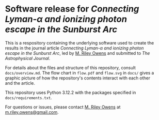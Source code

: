 # Software release for *Connecting Lyman-α and ionizing photon escape in the Sunburst Arc*

This is a respository containing the underlying software used to create the results in the journal article *Connecting Lyman-α and ionizing photon escape in the Sunburst Arc*, led by [M. Riley Owens](https://mrileyowens.github.io) and submitted to *The Astrophysical Journal*.

For details about the files and structure of this repository, consult `docs/overview.md`. The flow chart in `flow.pdf` and `flow.svg` in `docs/` gives a graphic picture of how the repository's contents interact with each other and the article.

This repository uses Python 3.12.2 with the packages specified in `docs/requirements.txt`.

For questions or issues, please contact [M. Riley Owens](https://mrileyowens.github.io) at m.riley.owens@gmail.com.